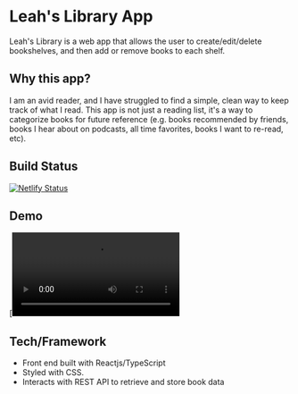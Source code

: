 # Leah's Library App

Leah's Library is a web app that allows the user to create/edit/delete bookshelves, and then add or remove books to each shelf. 

## Why this app?

I am an avid reader, and I have struggled to find a simple, clean way to keep track of what I read. This app is not just a reading list, it's a way to categorize books for future reference (e.g. books recommended by friends, books I hear about on podcasts, all time favorites, books I want to re-read, etc).

## Build Status

[![Netlify Status](https://api.netlify.com/api/v1/badges/0e71a3c8-1b3c-4898-930f-98ff49229f61/deploy-status)](https://app.netlify.com/sites/mybookshelves/deploys)

## Demo

[![Demo](https://user-images.githubusercontent.com/59422625/119703338-5b18a380-be4e-11eb-9b6f-1bc65fb49439.mov)

## Tech/Framework

- Front end built with Reactjs/TypeScript 
- Styled with CSS. 
- Interacts with REST API to retrieve and store book data
